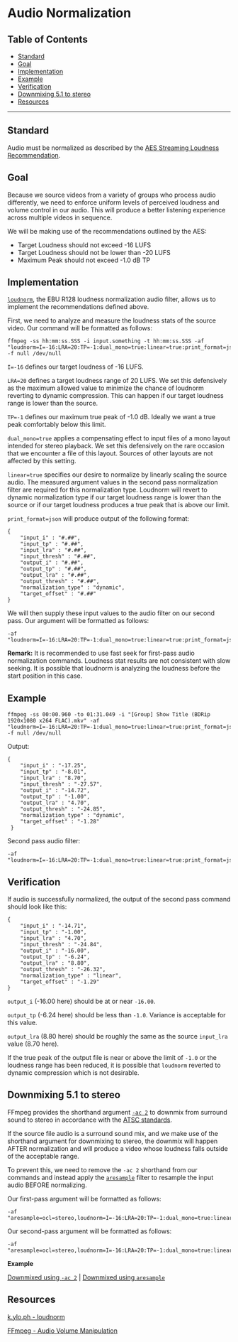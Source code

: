 # Audio Normalization

## Table of Contents

* [Standard](#standard)
* [Goal](#goal)
* [Implementation](#implementation)
* [Example](#example)
* [Verification](#verification)
* [Downmixing 5.1 to stereo](#downmixing-51-to-stereo)
* [Resources](#resources)

---

## Standard

Audio must be normalized as described by the [AES Streaming Loudness Recommendation](http://www.aes.org/technical/documents/AESTD1004_1_15_10.pdf).

## Goal

Because we source videos from a variety of groups who process audio differently, we need to enforce uniform levels of perceived loudness and volume control in our audio. This will produce a better listening experience across multiple videos in sequence.

We will be making use of the recommendations outlined by the AES:

* Target Loudness should not exceed -16 LUFS
* Target Loudness should not be lower than -20 LUFS
* Maximum Peak should not exceed -1.0 dB TP

## Implementation

[`loudnorm`](https://ffmpeg.org/ffmpeg-filters.html#loudnorm), the EBU R128 loudness normalization audio filter, allows us to implement the recommendations defined above.

First, we need to analyze and measure the loudness stats of the source video. Our command will be formatted as follows:

    ffmpeg -ss hh:mm:ss.SSS -i input.something -t hh:mm:ss.SSS -af "loudnorm=I=-16:LRA=20:TP=-1:dual_mono=true:linear=true:print_format=json" -f null /dev/null

`I=-16` defines our target loudness of -16 LUFS.

`LRA=20` defines a target loudness range of 20 LUFS. We set this defensively as the maximum allowed value to minimize the chance of loudnorm reverting to dynamic compression. This can happen if our target loudness range is lower than the source.

`TP=-1` defines our maximum true peak of -1.0 dB. Ideally we want a true peak comfortably below this limit.

`dual_mono=true` applies a compensating effect to input files of a mono layout intended for stereo playback. We set this defensively on the rare occasion that we encounter a file of this layout. Sources of other layouts are not affected by this setting.

`linear=true` specifies our desire to normalize by linearly scaling the source audio. The measured argument values in the second pass normalization filter are required for this normalization type. Loudnorm will revert to dynamic normalization type if our target loudness range is lower than the source or if our target loudness produces a true peak that is above our limit.

`print_format=json` will produce output of the following format:

    {
        "input_i" : "#.##",
        "input_tp" : "#.##",
        "input_lra" : "#.##",
        "input_thresh" : "#.##",
        "output_i" : "#.##",
        "output_tp" : "#.##",
        "output_lra" : "#.##",
        "output_thresh" : "#.##",
        "normalization_type" : "dynamic",
        "target_offset" : "#.##"
    }

We will then supply these input values to the audio filter on our second pass. Our argument will be formatted as follows:

    -af "loudnorm=I=-16:LRA=20:TP=-1:dual_mono=true:linear=true:print_format=json:measured_I=#.##:measured_LRA=#.##:measured_TP=#.##:measured_thresh=#.##:offset=#.##"

**Remark:** It is recommended to use fast seek for first-pass audio normalization commands. Loudness stat results are not consistent with slow seeking. It is possible that loudnorm is analyzing the loudness before the start position in this case.

## Example

    ffmpeg -ss 00:00.960 -to 01:31.049 -i "[Group] Show Title (BDRip 1920x1080 x264 FLAC).mkv" -af "loudnorm=I=-16:LRA=20:TP=-1:dual_mono=true:linear=true:print_format=json" -f null /dev/null

Output:

    {
        "input_i" : "-17.25",
        "input_tp" : "-8.01",
        "input_lra" : "8.70",
        "input_thresh" : "-27.57",
        "output_i" : "-14.72",
        "output_tp" : "-1.00",
        "output_lra" : "4.70",
        "output_thresh" : "-24.85",
        "normalization_type" : "dynamic",
        "target_offset" : "-1.28"
     }

Second pass audio filter:

    -af "loudnorm=I=-16:LRA=20:TP=-1:dual_mono=true:linear=true:print_format=json:measured_I=-17.25:measured_LRA=8.70:measured_TP=-8.01:measured_thresh=-27.57:offset=-1.28"

## Verification

If audio is successfully normalized, the output of the second pass command should look like this:

    {
        "input_i" : "-14.71",
        "input_tp" : "-1.00",
        "input_lra" : "4.70",
        "input_thresh" : "-24.84",
        "output_i" : "-16.00",
        "output_tp" : "-6.24",
        "output_lra" : "8.80",
        "output_thresh" : "-26.32",
        "normalization_type" : "linear",
        "target_offset" : "-1.29"
    }

`output_i` (-16.00 here) should be at or near `-16.00`.

`output_tp` (-6.24 here) should be less than `-1.0`. Variance is acceptable for this value.

`output_lra` (8.80 here) should be roughly the same as the source `input_lra` value (8.70 here).

If the true peak of the output file is near or above the limit of `-1.0` or the loudness range has been reduced, it is possible that `loudnorm` reverted to dynamic compression which is not desirable.

## Downmixing 5.1 to stereo

FFmpeg provides the shorthand argument [`-ac 2`](https://trac.ffmpeg.org/wiki/AudioChannelManipulation#a5.1stereo) to downmix from surround sound to stereo in accordance with the [ATSC standards](http://www.atsc.org/wp-content/uploads/2015/03/A52-201212-17.pdf).

If the source file audio is a surround sound mix, and we make use of the shorthand argument for downmixing to stereo, the downmix will happen AFTER normalization and will produce a video whose loudness falls outside of the acceptable range.

To prevent this, we need to remove the `-ac 2` shorthand from our commands and instead apply the [`aresample`](https://ffmpeg.org/ffmpeg-filters.html#aresample-1) filter to resample the input audio BEFORE normalizing.

Our first-pass argument will be formatted as follows:

    -af "aresample=ocl=stereo,loudnorm=I=-16:LRA=20:TP=-1:dual_mono=true:linear=true:print_format=json"

Our second-pass argument will be formatted as follows:

    -af "aresample=ocl=stereo,loudnorm=I=-16:LRA=20:TP=-1:dual_mono=true:linear=true:print_format=json:measured_I=-17.25:measured_LRA=8.70:measured_TP=-8.01:measured_thresh=-27.57:offset=-1.28"

**Example**

[Downmixed using `-ac 2`](https://files.catbox.moe/tzqpow.webm) | [Downmixed using `aresample`](https://files.catbox.moe/itbwdx.webm)

## Resources

[k.ylo.ph - loudnorm](http://k.ylo.ph/2016/04/04/loudnorm.html)

[FFmpeg - Audio Volume Manipulation](https://trac.ffmpeg.org/wiki/AudioVolume)
